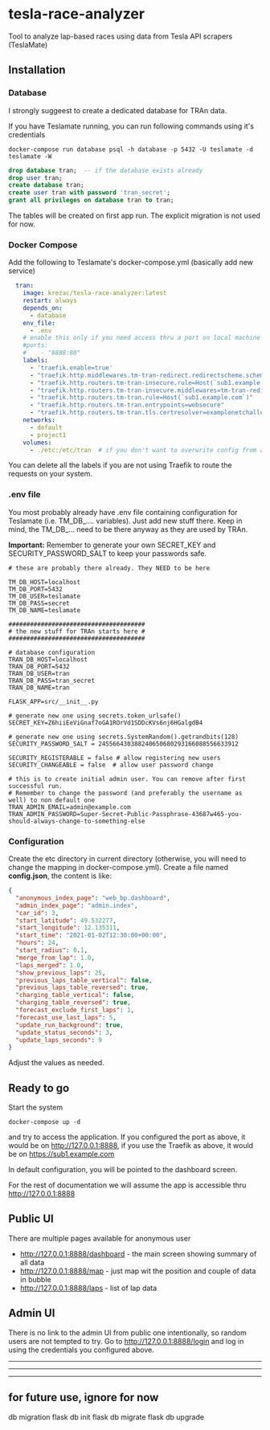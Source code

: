 # tesla-race-analyzer
Tool to analyze lap-based races using data from Tesla API scrapers (TeslaMate)

## Installation

### Database
I strongly suggeest to create a dedicated database for TRAn data.

If you have Teslamate running, you can run following commands using it's credentials
```shell
docker-compose run database psql -h database -p 5432 -U teslamate -d teslamate -W
```
```sql
drop database tran;  -- if the database exists already
drop user tran;
create database tran;
create user tran with password 'tran_secret';
grant all privileges on database tran to tran;
```

The tables will be created on first app run. The explicit migration is not used for now.

### Docker Compose
Add the following to Teslamate's docker-compose.yml (basically add new service)
```yaml
  tran:
    image: krezac/tesla-race-analyzer:latest
    restart: always
    depends_on:
      - database
    env_file:
      - .env
    # enable this only if you need access thru a port on local machine
    #ports:
    #    - "8888:80"
    labels:
      - 'traefik.enable=true'
      - "traefik.http.middlewares.tm-tran-redirect.redirectscheme.scheme=https"
      - "traefik.http.routers.tm-tran-insecure.rule=Host(`sub1.example.com`)"
      - "traefik.http.routers.tm-tran-insecure.middlewares=tm-tran-redirect"
      - "traefik.http.routers.tm-tran.rule=Host(`sub1.example.com`)"
      - "traefik.http.routers.tm-tran.entrypoints=websecure"
      - "traefik.http.routers.tm-tran.tls.certresolver=examplenetchallenge"
    networks:
      - default
      - project1
    volumes:
      - ./etc:/etc/tran  # if you don't want to overwrite config from app, you can add :ro
```

You can delete all the labels if you are not using Traefik to route the requests on your system.

### .env file
You most probably already have .env file containing configuration for Teslamate (i.e. TM_DB_.... variables).
Just add new stuff there. Keep in mind, the TM_DB_... need to be there anyway as they are used by TRAn.

**Important:** Remember to generate your own SECRET_KEY and SECURITY_PASSWORD_SALT to keep your passwords safe.
```shell
# these are probably there already. They NEED to be here

TM_DB_HOST=localhost
TM_DB_PORT=5432
TM_DB_USER=teslamate
TM_DB_PASS=secret
TM_DB_NAME=teslamate

######################################
# the new stuff for TRAn starts here #
######################################

# database configuration
TRAN_DB_HOST=localhost
TRAN_DB_PORT=5432
TRAN_DB_USER=tran
TRAN_DB_PASS=tran_secret
TRAN_DB_NAME=tran

FLASK_APP=src/__init__.py

# generate new one using secrets.token_urlsafe()
SECRET_KEY=Z6hiiEeViGnaf7oGA1ROrVd1SDDcKVs6nj6HGalgdB4

# generate new one using secrets.SystemRandom().getrandbits(128)
SECURITY_PASSWORD_SALT = 245566430388240650680293166088556633912

SECURITY_REGISTERABLE = false # allow registering new users
SECURITY_CHANGEABLE = false  # allow user password change

# this is to create initial admin user. You can remove after first successful run.
# Remember to change the password (and preferably the username as well) to non default one
TRAN_ADMIN_EMAIL=admin@example.com
TRAN_ADMIN_PASSWORD=Super-Secret-Public-Passphrase-43687w465-you-should-always-change-to-something-else
```

### Configuration
Create the etc directory in current directory (otherwise, you will need to change the mapping in docker-compose.yml).
Create a file named **config.json**, the content is like:
```json
{
  "anonymous_index_page": "web_bp.dashboard",
  "admin_index_page": "admin.index",
  "car_id": 3,
  "start_latitude": 49.532277,
  "start_longitude": 12.135311,
  "start_time": "2021-01-02T12:30:00+00:00",
  "hours": 24,
  "start_radius": 0.1,
  "merge_from_lap": 1.0,
  "laps_merged": 1.0,
  "show_previous_laps": 25,
  "previous_laps_table_vertical": false,
  "previous_laps_table_reversed": true,
  "charging_table_vertical": false,
  "charging_table_reversed": true,
  "forecast_exclude_first_laps": 1,
  "forecast_use_last_laps": 5,
  "update_run_background": true,
  "update_status_seconds": 3,
  "update_laps_seconds": 9
}
```
Adjust the values as needed. 

## Ready to go

Start the system
```shell
docker-compose up -d
```
and try to access the application. If you configured the port as above, it would be on http://127.0.0.1:8888, 
if you use the Traefik as above, it would be on https://sub1.example.com

In default configuration, you will be pointed to the dashboard screen.

For the rest of documentation we will assume the app is accessible thru http://127.0.0.1:8888


## Public UI
There are multiple pages available for anonymous user
 * http://127.0.0.1:8888/dashboard - the main screen showing summary of all data
 * http://127.0.0.1:8888/map - just map wit the position and couple of data in bubble
 * http://127.0.0.1:8888/laps - list of lap data

## Admin UI
There is no link to the admin UI from public one intentionally, so random users are not tempted to try.
Go to http://127.0.0.1:8888/login and log in using the credentials you configured above.


------------------------
------------------------
------------------------
## for future use, ignore for now
db migration
flask db init
flask db migrate
flask db upgrade